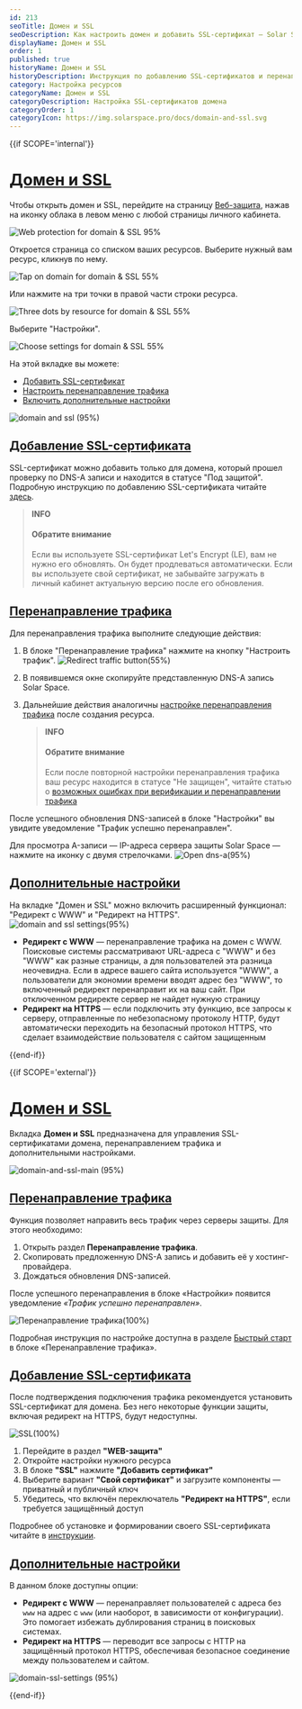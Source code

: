 ```yaml
---
id: 213
seoTitle: Домен и SSL
seoDescription: Как настроить домен и добавить SSL-сертификат — Solar Space. Управление доменами и их SSL-сертификатами, подключение дополнительного функционала для своего домена
displayName: Домен и SSL
order: 1
published: true
historyName: Домен и SSL
historyDescription: Инструкция по добавлению SSL-сертификатов и перенаправлению трафика
category: Настройка ресурсов
categoryName: Домен и SSL
categoryDescription: Настройка SSL-сертификатов домена
categoryOrder: 1
categoryIcon: https://img.solarspace.pro/docs/domain-and-ssl.svg
---
```




{{if SCOPE='internal'}}


# [Домен и SSL](domain-&-ssl)

Чтобы открыть домен и SSL, перейдите на страницу [Веб-защита]([https://my.solarspace.pro/web-protection]), нажав на иконку облака в левом меню с любой страницы личного кабинета.

![Web protection for domain & SSL 95%](https://img.solarspace.pro/docs/web-protection-for-domain-&-ssl.jpg "Веб-защита для перехода в домен и SSL")

Откроется страница со списком ваших ресурсов. Выберите нужный вам ресурс, кликнув по нему.

![Tap on domain for domain & SSL 55%](https://img.solarspace.pro/docs/tap-on-domain-for-domain-&-ssl.jpg "Нажмите на строку ресурса")

Или нажмите на три точки в правой части строки ресурса.

![Three dots by resource for domain & SSL 55%](https://img.solarspace.pro/docs/three-dots-by-resource-for-domain-&-ssl.jpg "Три точки для перехода в настройки ресурса")

Выберите "Настройки".

![Choose settings for domain & SSL 55%](https://img.solarspace.pro/docs/choose-settings-for-domain-&-ssl.jpg "Настройки для перехода в домен и SSL")

На этой вкладке вы можете:
- [Добавить SSL-сертификат]([213#adding-ssl-certificate])
- [Настроить перенаправление трафика]([213#redirecting-traffic])
- [Включить дополнительные настройки]([213#additional-settings])

![domain and ssl (95%)](https://img.solarspace.pro/docs/domain-&-ssl.jpg "Вкладка Домен и SSL")

## [Добавление SSL-сертификата](adding-ssl-certificate)

SSL-сертификат можно добавить только для домена, который прошел проверку по DNS-A записи и находится в статусе "Под защитой". Подробную инструкцию по добавлению SSL-сертификата читайте [здесь]([280]).

> **INFO**
> #### Обратите внимание
> Если вы используете SSL-сертификат Let's Encrypt (LE), вам не нужно его обновлять. Он будет продлеваться автоматически. Если вы используете свой сертификат, не забывайте загружать в личный кабинет актуальную версию после его обновления.

## [Перенаправление трафика](redirecting-traffic)

Для перенаправления трафика выполните следующие действия:
1. В блоке "Перенаправление трафика" нажмите на кнопку "Настроить трафик".
![Redirect traffic button(55%)](https://img.solarspace.pro/docs/redirect-traffic-button.jpg "Кнопка перенаправления трафика")
2. В появившемся окне скопируйте представленную DNS-A запись Solar Space.
3. Дальнейшие действия аналогичны [настройке перенаправления трафика]([300#configure-a-record]) после создания ресурса.

    > **INFO**
    > #### Обратите внимание
    > Если после повторной настройки перенаправления трафика ваш ресурс находится в статусе "Не защищен", читайте статью о [возможных ошибках при верификации и перенаправлении трафика]([268])

После успешного обновления DNS-записей в блоке "Настройки" вы увидите уведомление "Трафик успешно перенаправлен".

Для просмотра A-записи — IP-адреса сервера защиты Solar Space — нажмите на иконку с двумя стрелочками. 
![Open dns-a(95%)](https://img.solarspace.pro/docs/open-dns-a.jpg "Открытие DNS-А записи")

## [Дополнительные настройки](additional-settings)
На вкладке "Домен и SSL" можно включить расширенный функционал: "Редирект с WWW" и "Редирект на HTTPS".
![domain and ssl settings(95%)](https://img.solarspace.pro/docs/settings-domain&ssl.jpg "Настройки домена и SSL")

- **Редирект с WWW** — перенаправление трафика на домен с WWW. Поисковые системы рассматривают URL-адреса с "WWW" и без "WWW" как разные страницы, а для пользователей эта разница неочевидна. Если в адресе вашего сайта используется "WWW", а пользователи для экономии времени вводят адрес без "WWW", то включенный редирект перенаправит их на ваш сайт. При отключенном редиректе сервер не найдет нужную страницу
- **Редирект на HTTPS** — если подключить эту функцию, все запросы к серверу, отправленные по небезопасному протоколу HTTP, будут автоматически переходить на безопасный протокол HTTPS, что сделает взаимодействие пользователя с сайтом защищенным

{{end-if}}



{{if SCOPE='external'}}

# [Домен и SSL](domain-&-ssl)

Вкладка **Домен и SSL** предназначена для управления SSL-сертификатами домена, перенаправлением трафика и дополнительными настройками.

![domain-and-ssl-main (95%)](https://img.solarspace.pro/docs/partners/web-protection/domain-and-ssl-main.png "Вкладка 'Домен и SSL'")


## [Перенаправление трафика](redirecting-traffic)

Функция позволяет направить весь трафик через серверы защиты. Для этого необходимо:

1. Открыть раздел **Перенаправление трафика**.
2. Скопировать предложенную DNS-A запись и добавить её у хостинг-провайдера.
3. Дождаться обновления DNS-записей.

После успешного перенаправления в блоке «Настройки» появится уведомление *«Трафик успешно перенаправлен»*.

![Перенаправление трафика(100%)]( https://img.solarspace.pro/docs/partners/web-protection/A-recordings.png "Перенаправление трафика")

Подробная инструкция по настройке доступна в разделе [Быстрый старт]([300#configure-a-record]) в блоке «Перенаправление трафика».

## [Добавление SSL-сертификата](adding-ssl-certificate)


После подтверждения подключения трафика рекомендуется установить SSL-сертификат для домена. Без него некоторые функции защиты, включая редирект на HTTPS, будут недоступны.

![SSL(100%)]( https://img.solarspace.pro/docs/partners/web-protection/ssl.png "SSL")

1. Перейдите в раздел **"WEB-защита"**
2. Откройте настройки нужного ресурса
3. В блоке **"SSL"** нажмите **"Добавить сертификат"**
4. Выберите вариант **"Свой сертификат"** и загрузите компоненты — приватный и публичный ключ
5. Убедитесь, что включён переключатель **"Редирект на HTTPS"**, если требуется защищённый доступ

Подробнее об установке и формировании своего SSL-сертификата читайте в [инструкции]([280]).

## [Дополнительные настройки](additional-settings)

В данном блоке доступны опции:

* **Редирект с WWW** — перенаправляет пользователей с адреса без `www` на адрес с `www` (или наоборот, в зависимости от конфигурации). Это помогает избежать дублирования страниц в поисковых системах.
* **Редирект на HTTPS** — переводит все запросы с HTTP на защищённый протокол HTTPS, обеспечивая безопасное соединение между пользователем и сайтом.

![domain-ssl-settings (95%)](https://img.solarspace.pro/docs/partners/web-protection/domain-ssl-settings.png "Настройки редиректов")


{{end-if}}